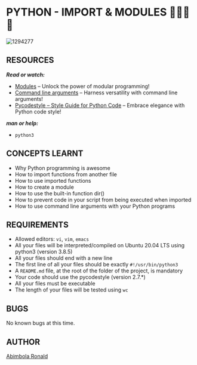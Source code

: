 # PYTHON - IMPORT & MODULES 🧊🧊🧊🧊
![1294277](https://github.com/Ronnie5562/ML002/assets/110787129/ccc056f6-6624-4a16-b1c8-9003fe54bd8e)
## RESOURCES
***Read or watch:***
- [Modules](https://docs.python.org/3/tutorial/modules.html) – Unlock the power of modular programming!
- [Command line arguments](https://docs.python.org/3/tutorial/stdlib.html#command-line-arguments) – Harness versatility with command line arguments!
- [Pycodestyle – Style Guide for Python Code](https://pypi.org/project/pycodestyle/) – Embrace elegance with Python code style!

***man or help:***
- `python3`

## CONCEPTS LEARNT
- Why Python programming is awesome
- How to import functions from another file
- How to use imported functions
- How to create a module
- How to use the built-in function dir()
- How to prevent code in your script from being executed when imported
- How to use command line arguments with your Python programs
  
## REQUIREMENTS
- Allowed editors: `vi`, `vim`, `emacs`
- All your files will be interpreted/compiled on Ubuntu 20.04 LTS using python3 (version 3.8.5)
- All your files should end with a new line
- The first line of all your files should be exactly `#!/usr/bin/python3`
- A `README.md` file, at the root of the folder of the project, is mandatory
- Your code should use the pycodestyle (version 2.7.*)
- All your files must be executable
- The length of your files will be tested using `wc`

## BUGS
No known bugs at this time.

## AUTHOR
[Abimbola Ronald](https://www.linkedin.com/in/abimbola-ronald-977299224/)
